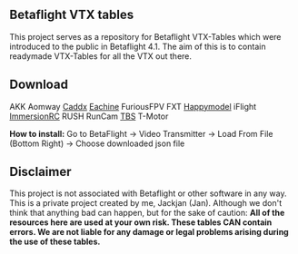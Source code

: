## Betaflight VTX tables

This project serves as a repository for Betaflight VTX-Tables which were introduced to the public in Betaflight 4.1.
The aim of this is to contain readymade VTX-Tables for all the VTX out there.

## Download

AKK
Aomway
[Caddx](https://github.com/Jackjan4/betaflight-vtx-tables/tree/master/tables/caddx)
[Eachine](https://github.com/Jackjan4/betaflight-vtx-tables/tree/master/tables/eachine)
FuriousFPV
FXT
[Happymodel](https://github.com/Jackjan4/betaflight-vtx-tables/tree/master/tables/happymodel)
iFlight
[ImmersionRC](https://github.com/Jackjan4/betaflight-vtx-tables/tree/master/tables/immersionrc)
RUSH
RunCam
[TBS](https://github.com/Jackjan4/betaflight-vtx-tables/tree/master/tables/tbs)
T-Motor


**How to install:** Go to BetaFlight -> Video Transmitter -> Load From File (Bottom Right) -> Choose downloaded json file


## Disclaimer

This project is not associated with Betaflight or other software in any way. This is a private project created by me, Jackjan (Jan).
Although we don't think that anything bad can happen, but for the sake of caution: **All of the resources here are used at your own risk. These tables CAN contain errors. We are not liable for any damage or legal problems arising during the use of these tables.**
